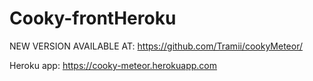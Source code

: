 # Cooky-frontHeroku

NEW VERSION AVAILABLE AT: https://github.com/Tramii/cookyMeteor/

Heroku app: https://cooky-meteor.herokuapp.com

